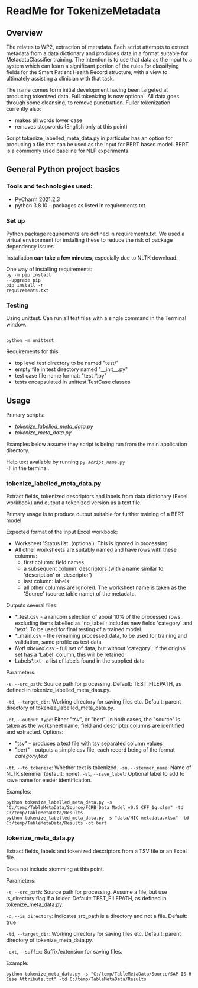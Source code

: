 # ReadMe for TokenizeMetadata
## Overview
The relates to WP2, extraction of metadata. Each script attempts to extract metadata from a data dictionary
and produces data in a format suitable for MetadataClassifier training. The intention is to use that data
as the input to a system which can learn a significant portion of the rules for classifying fields for the 
Smart Patient Health Record structure, with a view to ultimately assisting a clinician with that task.

The name comes form initial development having been targeted at producing tokenized data. Full tokenizing is now 
optional.  All data goes through some cleansing, to remove punctuation. Fuller tokenization currently also:
- makes all words lower case
- removes stopwords (English only at this point)

Script tokenize_labelled_meta_data.py in particular has an option for producing a file that can be used
as the input for BERT based model. BERT is a commonly used baseline for NLP experiments.


## General Python project basics
### Tools and technologies used:
<ul>
<li>PyCharm 2021.2.3</li>
<li>python 3.8.10 - packages as listed in requirements.txt</li>
</ul>

### Set up
Python package requirements are defined in requirements.txt. We used a virtual environment for installing these
to reduce the risk of package dependency issues.

Installation **can take a few minutes**, especially due to NLTK download.

One way of installing requirements: <br />
<code>py -m pip install --upgrade pip</code><br />
<code>pip install -r requirements.txt</code>

### Testing
Using unittest. Can run all test files with a single command in the Terminal window.

<code>
python -m unittest
</code>

Requirements for this
<ul>
<li>top level test directory to be named "test/"</li>
<li>empty file in test directory named "__init__.py"</li>
<li>test case file name format: "test_*.py"</li>
<li>tests encapsulated in unittest.TestCase classes</li>
</ul>

## Usage
Primary scripts:
<ul>
<li><i>tokenize_labelled_meta_data.py</i></li>
<li><i>tokenize_meta_data.py</i></li>
</ul>

Examples below assume they script is being run from the main application directory.

Help text available by running <code>py <i>script_name</i>.py -h</code> in the terminal.

### tokenize_labelled_meta_data.py
Extract fields, tokenized descriptors and labels from data dictionary (Excel workbook) and output a tokenized version 
as a text file.

Primary usage is to produce output suitable for further training of a BERT model.

Expected format of the input Excel workbook:
- Worksheet 'Status list' (optional). This is ignored in processing.
- All other worksheets are suitably named and have rows with these columns:
  - first column: field names
  - a subsequent column: descriptors (with a name similar to 'description' or 'descriptor')
  - last column: labels
  - all other columns are ignored.
  The worksheet name is taken as the 'Source' (source table name) of the metadata. 

Outputs several files:
- *_test.csv - a random selection of about 10% of the processed rows, excluding items labelled as 'no_label';
includes new fields 'category' and 'text'. To be used for final testing of a trained model.
- *_main.csv - the remaining processed data, to be used for training and validation, same profile as test data
- *NotLabelled*.csv - full set of data, but without 'category'; if the original set has a 'Label' column, this will be 
retained
- Labels*.txt - a list of labels found in the supplied data

Parameters:

<code>-s</code>, <code>--src_path</code>: Source path for processing. Default: TEST_FILEPATH, as defined in tokenize_labelled_meta_data.py.  

<code>-td</code>, <code>--target_dir</code>: Working directory for saving files etc. Default: parent directory of tokenize_labelled_meta_data.py.

<code>-ot</code>, <code>--output_type</code>: Either "tsv", or "bert". In both cases, the "source" is taken as the worksheet name; 
field and descriptor columns are identified and extracted. Options:
<ul>
<li>"tsv" - produces a text file with tsv separated column values</li>
<li>"bert" - outputs a simple csv file, each record being of the format <i>category</i>,<i>text</i></li>
</ul>
<code>-tt</code>, <code>--to_tokenize</code>: Whether text is tokenized.
<code>-sn</code>, <code>--stemmer_name</code>: Name of NLTK stemmer (default: none).
<code>-sl</code>, <code>--save_label</code>: Optional label to add to save name for easier identification.

Examples:
```commandline
python tokenize_labelled_meta_data.py -s "C:/temp/TableMetaData/Source/FCRB_Data Model_v0.5 CFF 1g.xlsm" -td C:/temp/TableMetaData/Results
python tokenize_labelled_meta_data.py -s "data/HIC metadata.xlsx" -td C:/temp/TableMetaData/Results -ot bert
```

### tokenize_meta_data.py
Extract fields, labels and tokenized descriptors from a TSV file or an Excel file.

Does not include stemming at this point.

Parameters:

<code>-s</code>, <code>--src_path</code>: Source path for processing. Assume a file, but use is_directory flag if a folder. 
Default: TEST_FILEPATH, as defined in tokenize_meta_data.py.  

<code>-d</code>, <code>--is_directory</code>: Indicates src_path is a directory and not a file. Default: true

<code>-td</code>, <code>--target_dir</code>: Working directory for saving files etc. Default: parent directory of tokenize_meta_data.py.

<code>-ext</code>, <code>--suffix</code>: Suffix/extension for saving files.

Example:<br />
```commandline 
python tokenize_meta_data.py -s "C:/temp/TableMetaData/Source/SAP IS-H Case Attribute.txt" -td C:/temp/TableMetaData/Results
```


